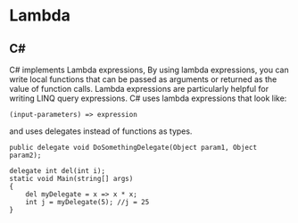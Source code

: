 # Lambda
## C#
C# implements Lambda expressions,  By using lambda expressions, you can write local functions that can be passed as arguments or returned as the value of function calls. Lambda expressions are particularly helpful for writing LINQ query expressions.
C# uses lambda expressions that look like: 

	(input-parameters) => expression
	
and uses delegates instead of functions as types. 
```
public delegate void DoSomethingDelegate(Object param1, Object param2);

delegate int del(int i);  
static void Main(string[] args)  
{  
    del myDelegate = x => x * x;  
    int j = myDelegate(5); //j = 25  
}  
```

